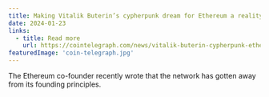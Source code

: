 ```yaml
---
title: Making Vitalik Buterin’s cypherpunk dream for Ethereum a reality
date: 2024-01-23
links:
  - title: Read more
    url: https://cointelegraph.com/news/vitalik-buterin-cypherpunk-ethereum-dns
featuredImage: 'coin-telegraph.jpg'
---
```


The Ethereum co-founder recently wrote that the network has gotten away from its founding principles.
